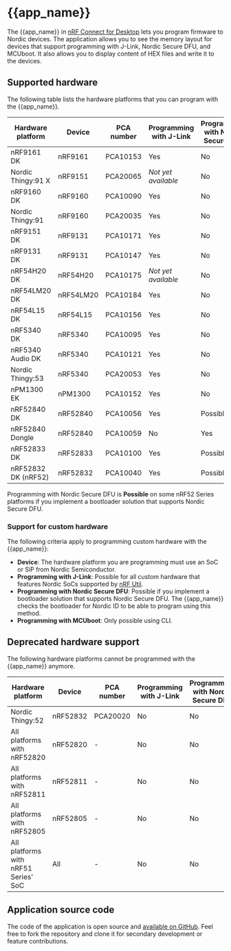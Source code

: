 # {{app_name}}

The {{app_name}} in [nRF Connect for Desktop](https://docs.nordicsemi.com/bundle/nrf-connect-desktop/page/index.html) lets you program firmware to Nordic devices. The application allows you to see the memory layout for devices that support programming with J-Link, Nordic Secure DFU, and MCUboot. It also allows you to display content of HEX files and write it to the devices.

## Supported hardware

The following table lists the hardware platforms that you can program with the {{app_name}}.

| Hardware platform   | Device   | PCA number | Programming with J-Link  | Programming with Nordic Secure DFU  | Programming with MCUboot |
|---------------------|----------|------------|--------------------------|-------------------------------------|--------------------------|
| nRF9161 DK          | nRF9161  | PCA10153   | Yes                      | No                                  | No                       |
| Nordic Thingy:91 X  | nRF9151  | PCA20065   | *Not yet available*      | No                                  | *Not yet available*      |
| nRF9160 DK          | nRF9160  | PCA10090   | Yes                      | No                                  | No                       |
| Nordic Thingy:91    | nRF9160  | PCA20035   | Yes                      | No                                  | Yes                      |
| nRF9151 DK          | nRF9131  | PCA10171   | Yes                      | No                                  | No                       |
| nRF9131 DK          | nRF9131  | PCA10147   | Yes                      | No                                  | No                       |
| nRF54H20 DK         | nRF54H20 | PCA10175   | *Not yet available*      | No                                  | No                       |
| nRF54LM20 DK        | nRF54LM20| PCA10184   | Yes                      | No                                  | No                       |
| nRF54L15 DK         | nRF54L15 | PCA10156   | Yes                      | No                                  | No                       |
| nRF5340 DK          | nRF5340  | PCA10095   | Yes                      | No                                  | No                       |
| nRF5340 Audio DK    | nRF5340  | PCA10121   | Yes                      | No                                  | No                       |
| Nordic Thingy:53    | nRF5340  | PCA20053   | Yes                      | No                                  | Yes                      |
| nPM1300 EK          | nPM1300  | PCA10152   | Yes                      | No                                  | Yes                      |
| nRF52840 DK         | nRF52840 | PCA10056   | Yes                      | Possible                            | No                       |
| nRF52840 Dongle     | nRF52840 | PCA10059   | No                       | Yes                                 | No                       |
| nRF52833 DK         | nRF52833 | PCA10100   | Yes                      | Possible                            | No                       |
| nRF52832 DK (nRF52) | nRF52832 | PCA10040   | Yes                      | Possible                            | No                       |

Programming with Nordic Secure DFU is **Possible** on some nRF52 Series platforms if you implement a bootloader solution that supports Nordic Secure DFU.

### Support for custom hardware

The following criteria apply to programming custom hardware with the {{app_name}}:

- **Device**: The hardware platform you are programming must use an SoC or SiP from Nordic Semiconductor.
- **Programming with J-Link**: Possible for all custom hardware that features Nordic SoCs supported by [nRF Util](https://docs.nordicsemi.com/bundle/nrfutil/page/README.html).
- **Programming with Nordic Secure DFU**: Possible if you implement a bootloader solution that supports Nordic Secure DFU. The {{app_name}} checks the bootloader for Nordic ID to be able to program using this method.
- **Programming with MCUboot**: Only possible using CLI.

## Deprecated hardware support

The following hardware platforms cannot be programmed with the {{app_name}} anymore.

| Hardware platform   | Device   | PCA number | Programming with J-Link  | Programming with Nordic Secure DFU  | Programming with MCUboot |
|---------------------|----------|------------|--------------------------|-------------------------------------|--------------------------|
| Nordic Thingy:52    | nRF52832 | PCA20020   | No                       | No                                  | No                       |
| All platforms with nRF52820         | nRF52820 | -   | No                       | No                                  | No                       |
| All platforms with nRF52811         | nRF52811 | -   | No                       | No                                  | No                       |
| All platforms with nRF52805         | nRF52805 | -   | No                       | No                                  | No                       |
| All platforms with nRF51 Series' SoC          | All | -   | No                       | No                                  | No                       |

## Application source code

The code of the application is open source and [available on GitHub](https://github.com/NordicSemiconductor/pc-nrfconnect-programmer).
Feel free to fork the repository and clone it for secondary development or feature contributions.